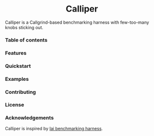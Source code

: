<h1 align="center">Calliper</h1>
Calliper is a Callgrind-based benchmarking harness with few-too-many knobs sticking out.

### Table of contents

### Features

### Quickstart

### Examples

### Contributing

### License

### Acknowledgements
Calliper is inspired by [Iai benchmarking harness](https://github.com/bheisler/iai).

